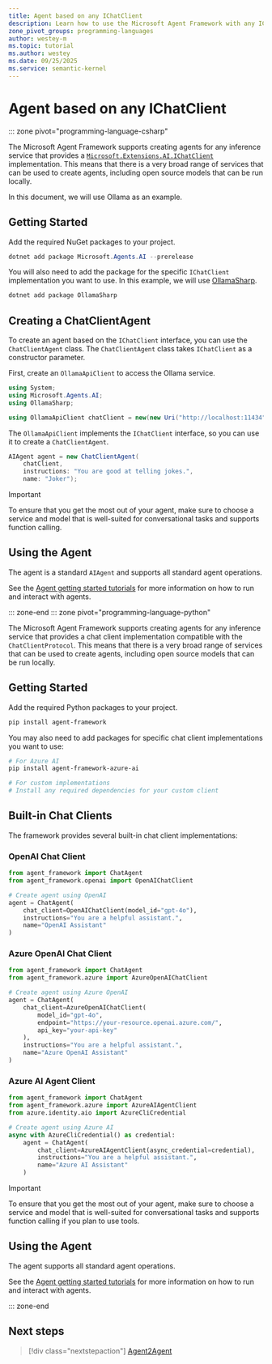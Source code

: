 ```yaml
---
title: Agent based on any IChatClient
description: Learn how to use the Microsoft Agent Framework with any IChatClient implementation.
zone_pivot_groups: programming-languages
author: westey-m
ms.topic: tutorial
ms.author: westey
ms.date: 09/25/2025
ms.service: semantic-kernel
---
```


# Agent based on any IChatClient

::: zone pivot="programming-language-csharp"

The Microsoft Agent Framework supports creating agents for any inference service that provides a [`Microsoft.Extensions.AI.IChatClient`](/dotnet/ai/microsoft-extensions-ai#the-ichatclient-interface) implementation. This means that there is a very broad range of services that can be used to create agents, including open source models that can be run locally.

In this document, we will use Ollama as an example.

## Getting Started

Add the required NuGet packages to your project.

```powershell
dotnet add package Microsoft.Agents.AI --prerelease
```

You will also need to add the package for the specific `IChatClient` implementation you want to use. In this example, we will use [OllamaSharp](https://www.nuget.org/packages/OllamaSharp/).

```powershell
dotnet add package OllamaSharp
```

## Creating a ChatClientAgent

To create an agent based on the `IChatClient` interface, you can use the `ChatClientAgent` class.
The `ChatClientAgent` class takes `IChatClient` as a constructor parameter.

First, create an `OllamaApiClient` to access the Ollama service.

```csharp
using System;
using Microsoft.Agents.AI;
using OllamaSharp;

using OllamaApiClient chatClient = new(new Uri("http://localhost:11434"), "phi3");
```

The `OllamaApiClient` implements the `IChatClient` interface, so you can use it to create a `ChatClientAgent`.

```csharp
AIAgent agent = new ChatClientAgent(
    chatClient,
    instructions: "You are good at telling jokes.",
    name: "Joker");
```

> [!IMPORTANT]
> To ensure that you get the most out of your agent, make sure to choose a service and model that is well-suited for conversational tasks and supports function calling.

## Using the Agent

The agent is a standard `AIAgent` and supports all standard agent operations.

See the [Agent getting started tutorials](../../../tutorials/overview.md) for more information on how to run and interact with agents.

::: zone-end
::: zone pivot="programming-language-python"

The Microsoft Agent Framework supports creating agents for any inference service that provides a chat client implementation compatible with the `ChatClientProtocol`. This means that there is a very broad range of services that can be used to create agents, including open source models that can be run locally.

## Getting Started

Add the required Python packages to your project.

```bash
pip install agent-framework
```

You may also need to add packages for specific chat client implementations you want to use:

```bash
# For Azure AI
pip install agent-framework-azure-ai

# For custom implementations
# Install any required dependencies for your custom client
```

## Built-in Chat Clients

The framework provides several built-in chat client implementations:

### OpenAI Chat Client

```python
from agent_framework import ChatAgent
from agent_framework.openai import OpenAIChatClient

# Create agent using OpenAI
agent = ChatAgent(
    chat_client=OpenAIChatClient(model_id="gpt-4o"),
    instructions="You are a helpful assistant.",
    name="OpenAI Assistant"
)
```

### Azure OpenAI Chat Client

```python
from agent_framework import ChatAgent
from agent_framework.azure import AzureOpenAIChatClient

# Create agent using Azure OpenAI
agent = ChatAgent(
    chat_client=AzureOpenAIChatClient(
        model_id="gpt-4o",
        endpoint="https://your-resource.openai.azure.com/",
        api_key="your-api-key"
    ),
    instructions="You are a helpful assistant.",
    name="Azure OpenAI Assistant"
)
```

### Azure AI Agent Client

```python
from agent_framework import ChatAgent
from agent_framework.azure import AzureAIAgentClient
from azure.identity.aio import AzureCliCredential

# Create agent using Azure AI
async with AzureCliCredential() as credential:
    agent = ChatAgent(
        chat_client=AzureAIAgentClient(async_credential=credential),
        instructions="You are a helpful assistant.",
        name="Azure AI Assistant"
    )
```

> [!IMPORTANT]
> To ensure that you get the most out of your agent, make sure to choose a service and model that is well-suited for conversational tasks and supports function calling if you plan to use tools.

## Using the Agent

The agent supports all standard agent operations.

See the [Agent getting started tutorials](../../../tutorials/overview.md) for more information on how to run and interact with agents.

::: zone-end

## Next steps

> [!div class="nextstepaction"]
> [Agent2Agent](./a2a-agent.md)
